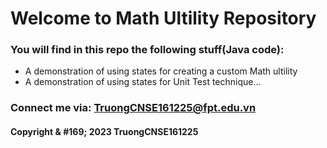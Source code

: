 # Welcome to Math Ultility Repository

### You will find in this repo the following stuff(Java code):
* A demonstration of using states for creating a custom Math ultility
* A demonstration of using states for Unit Test technique...

### Connect me via: TruongCNSE161225@fpt.edu.vn

#### Copyright & #169; 2023 TruongCNSE161225